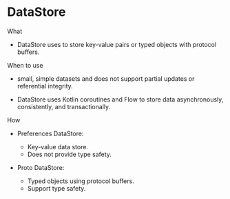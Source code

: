 # DataStore

What
- DataStore uses to store key-value pairs or typed objects with protocol buffers.

When to use
- small, simple datasets and does not support partial updates or referential integrity.

- DataStore uses Kotlin coroutines and Flow to store data asynchronously, consistently, and transactionally.

How

- Preferences DataStore:
    - Key-value data store.
    - Does not provide type safety.

- Proto DataStore:
    - Typed objects using protocol buffers. 
    - Support type safety.